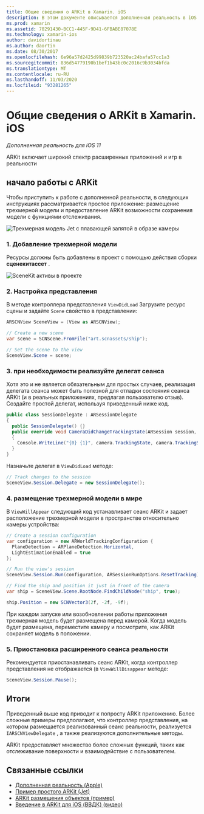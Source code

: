 ```yaml
---
title: Общие сведения о ARKit в Xamarin. iOS
description: В этом документе описывается дополненная реальность в iOS 11 с ARKit. В нем обсуждается добавление трехмерной модели в приложение, Настройка представления, реализация делегата сеанса, размещение трехмерной модели в мире и приостановка расширенного сеанса реальности.
ms.prod: xamarin
ms.assetid: 70291430-BCC1-445F-9D41-6FBABE87078E
ms.technology: xamarin-ios
author: davidortinau
ms.author: daortin
ms.date: 08/30/2017
ms.openlocfilehash: 6e96a57d2425d99839b723520ac24bafa57cc1a3
ms.sourcegitcommit: 836d54779190b1bef1b43bc0c2016c9b3034bfda
ms.translationtype: MT
ms.contentlocale: ru-RU
ms.lasthandoff: 11/03/2020
ms.locfileid: "93281265"
---
```

# <a name="introduction-to-arkit-in-xamarinios"></a>Общие сведения о ARKit в Xamarin. iOS

_Дополненная реальность для iOS 11_

ARKit включает широкий спектр расширенных приложений и игр в реальности

<a name="gettingstarted"></a>

## <a name="getting-started-with-arkit"></a>начало работы с ARKit

Чтобы приступить к работе с дополненной реальности, в следующих инструкциях рассматривается простое приложение: размещение трехмерной модели и предоставление ARKit возможности сохранения модели с функциями отслеживания.

![Трехмерная модель Jet с плавающей запятой в образе камеры](images/jet-sml.png)

### <a name="1-add-a-3d-model"></a>1. Добавление трехмерной модели

Ресурсы должны быть добавлены в проект с помощью действия сборки **сценекитассет** .

![SceneKit активы в проекте](images/scene-assets.png)

### <a name="2-configure-the-view"></a>2. Настройка представления

В методе контроллера представления `ViewDidLoad` Загрузите ресурс сцены и задайте `Scene` свойство в представлении:

```csharp
ARSCNView SceneView = (View as ARSCNView);

// Create a new scene
var scene = SCNScene.FromFile("art.scnassets/ship");

// Set the scene to the view
SceneView.Scene = scene;
```

### <a name="3-optionally-implement-a-session-delegate"></a>3. при необходимости реализуйте делегат сеанса

Хотя это и не является обязательным для простых случаев, реализация делегата сеанса может быть полезной для отладки состояния сеанса ARKit (и в реальных приложениях, предлагая пользователю отзыв). Создайте простой делегат, используя приведенный ниже код.

```csharp
public class SessionDelegate : ARSessionDelegate
{
  public SessionDelegate() {}
  public override void CameraDidChangeTrackingState(ARSession session, ARCamera camera)
  {
    Console.WriteLine("{0} {1}", camera.TrackingState, camera.TrackingStateReason);
  }
}
```

Назначьте делегат в `ViewDidLoad` методе:

```csharp
// Track changes to the session
SceneView.Session.Delegate = new SessionDelegate();
```

### <a name="4-position-the-3d-model-in-the-world"></a>4. размещение трехмерной модели в мире

В `ViewWillAppear` следующий код устанавливает сеанс ARKit и задает расположение трехмерной модели в пространстве относительно камеры устройства:

```csharp
// Create a session configuration
var configuration = new ARWorldTrackingConfiguration {
  PlaneDetection = ARPlaneDetection.Horizontal,
  LightEstimationEnabled = true
};

// Run the view's session
SceneView.Session.Run(configuration, ARSessionRunOptions.ResetTracking);

// Find the ship and position it just in front of the camera
var ship = SceneView.Scene.RootNode.FindChildNode("ship", true);

ship.Position = new SCNVector3(2f, -2f, -9f);
```

При каждом запуске или возобновлении работы приложения трехмерная модель будет размещена перед камерой. Когда модель будет размещена, переместите камеру и посмотрите, как ARKit сохраняет модель в положении.

### <a name="5-pause-the-augmented-reality-session"></a>5. Приостановка расширенного сеанса реальности

Рекомендуется приостанавливать сеанс ARKit, когда контроллер представления не отображается (в `ViewWillDisappear` методе:

```csharp
SceneView.Session.Pause();
```

## <a name="summary"></a>Итоги

Приведенный выше код приводит к попросту ARKit приложению. Более сложные примеры предполагают, что контроллер представления, на котором размещается реализованный сеанс реальности, реализуется `IARSCNViewDelegate` , а также реализуются дополнительные методы.

ARKit предоставляет множество более сложных функций, таких как отслеживание поверхности и взаимодействие с пользователем.

## <a name="related-links"></a>Связанные ссылки

- [Дополненная реальность (Apple)](https://developer.apple.com/arkit/)
- [Пример простого ARKit (Jet)](/samples/xamarin/ios-samples/ios11-arkitsample)
- [ARKit размещения объектов (пример)](/samples/xamarin/ios-samples/ios11-arkitplacingobjects)
- [Введение в ARKit для iOS (ВВДК) (видео)](https://developer.apple.com/videos/play/wwdc2017/602/)
